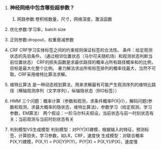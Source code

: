 1. ### 神经网络中包含哪些超参数？

    1. 网路参数:卷积核数量，尺寸，网络深度，激活函数
    
2. 优化参数:学习率，batch size
    
3. 正则参数:dropout，权重衰减参数
    
2. CRF
    CRF学习实体标签之间的约束规则保证标签的合法性。
    条件：给定观测状态的先验条件。（通过相邻位置状态（马尔可夫随机场）和观测状态判断当前位置状态）
    CRF的损失函数是求最优路径的概率占所有路径概率和的比例，目标是最大化整个比例。
    暴力解法求出所有标签排列的概率找最大，当然不可取，CRF采用维特比算法求解。

3. 维特比算法
    是一种动态规划算法，用来求解最有可能产生观测序列的维特比路径（横轴观测序列（文字序列），纵轴隐状态（BIO标签））

4. HMM
    三个问题：概率计算（参数和观测，求条件概率P(X|r)），解码问题(参数和观测，求最大概率的隐状态，维特比算法)，参数学习（给定观测，学习参数，EM算法）
    两个假设：一阶马尔科夫假设，当前状态与前一时刻状态有关；当前观测与当前时刻状态有关
    
6. 判别模型VS生成模型
    判别模型：对P(Y|X)建模，根据输入的特征，预测标签，计算损失，学习参数，如LR，CRF，速度快
    生成模型：对联合概率P(X,Y)建模，P(X,Y) = P(X|Y)P(Y)，P(Y|X) = P(X,Y)/P(X)，速度慢



